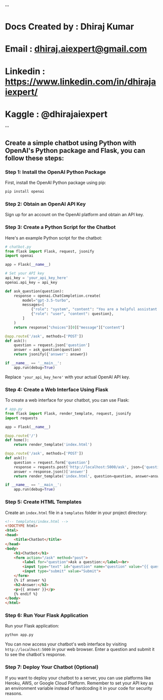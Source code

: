 '''
# Docs Created by : Dhiraj Kumar
# Email : dhiraj.aiexpert@gmail.com
# Linkedin : https://www.linkedin.com/in/dhirajaiexpert/
# Kaggle : @dhirajaiexpert
'''

## Create a simple chatbot using Python with OpenAI's Python package and Flask, you can follow these steps:

### Step 1: Install the OpenAI Python Package

First, install the OpenAI Python package using pip:

```bash
pip install openai
```

### Step 2: Obtain an OpenAI API Key

Sign up for an account on the OpenAI platform and obtain an API key.

### Step 3: Create a Python Script for the Chatbot

Here's an example Python script for the chatbot:

```python
# chatbot.py
from flask import Flask, request, jsonify
import openai

app = Flask(__name__)

# Set your API key
api_key = 'your_api_key_here'
openai.api_key = api_key

def ask_question(question):
    response = openai.ChatCompletion.create(
        model="gpt-3.5-turbo",
        messages=[
            {"role": "system", "content": "You are a helpful assistant."},
            {"role": "user", "content": question},
        ]
    )
    return response["choices"][0]["message"]["content"]

@app.route('/ask', methods=['POST'])
def ask():
    question = request.json['question']
    answer = ask_question(question)
    return jsonify({'answer': answer})

if __name__ == '__main__':
    app.run(debug=True)
```

Replace `'your_api_key_here'` with your actual OpenAI API key.

### Step 4: Create a Web Interface Using Flask

To create a web interface for your chatbot, you can use Flask:

```python
# app.py
from flask import Flask, render_template, request, jsonify
import requests

app = Flask(__name__)

@app.route('/')
def home():
    return render_template('index.html')

@app.route('/ask', methods=['POST'])
def ask():
    question = request.form['question']
    response = requests.post('http://localhost:5000/ask', json={'question': question})
    answer = response.json()['answer']
    return render_template('index.html', question=question, answer=answer)

if __name__ == '__main__':
    app.run(debug=True)
```

### Step 5: Create HTML Templates

Create an `index.html` file in a `templates` folder in your project directory:

```html
<!-- templates/index.html -->
<!DOCTYPE html>
<html>
<head>
    <title>Chatbot</title>
</head>
<body>
    <h1>Chatbot</h1>
    <form action="/ask" method="post">
        <label for="question">Ask a question:</label><br>
        <input type="text" id="question" name="question" value="{{ question }}"><br><br>
        <input type="submit" value="Submit">
    </form>
    {% if answer %}
    <h2>Answer:</h2>
    <p>{{ answer }}</p>
    {% endif %}
</body>
</html>
```

### Step 6: Run Your Flask Application

Run your Flask application:

```bash
python app.py
```

You can now access your chatbot's web interface by visiting `http://localhost:5000` in your web browser. Enter a question and submit it to see the chatbot's response.

### Step 7: Deploy Your Chatbot (Optional)

If you want to deploy your chatbot to a server, you can use platforms like Heroku, AWS, or Google Cloud Platform. Remember to set your API key as an environment variable instead of hardcoding it in your code for security reasons.
